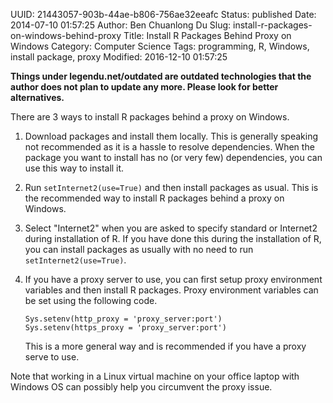 UUID: 21443057-903b-44ae-b806-756ae32eeafc
Status: published
Date: 2014-07-10 01:57:25
Author: Ben Chuanlong Du
Slug: install-r-packages-on-windows-behind-proxy
Title: Install R Packages Behind Proxy on Windows 
Category: Computer Science
Tags: programming, R, Windows, install package, proxy
Modified: 2016-12-10 01:57:25

**Things under legendu.net/outdated are outdated technologies that the author does not plan to update any more. Please look for better alternatives.**


There are 3 ways to install R packages behind a proxy on Windows.

1. Download packages and install them locally.
This is generally speaking not recommended 
as it is a hassle to resolve dependencies.
When the package you want to install has no (or very few) dependencies,
you can use this way to install it.

2. Run `setInternet2(use=True)` and then install packages as usual.
This is the recommended way to install R packages behind a proxy on Windows.

3. Select "Internet2" when you are asked to specify standard or Internet2 
during installation of R.
If you have done this during the installation of R,
you can install packages as usually with no need to run `setInternet2(use=True)`.

4.  If you have a proxy server to use, 
you can first setup proxy environment variables 
and then install R packages.
Proxy environment variables can be set using the following code. 

        Sys.setenv(http_proxy = 'proxy_server:port')
        Sys.setenv(https_proxy = 'proxy_server:port')

    This is a more general way and is recommended if you have a proxy serve to use.

Note that working in a Linux virtual machine on your office laptop with Windows OS
can possibly help you circumvent the proxy issue.
